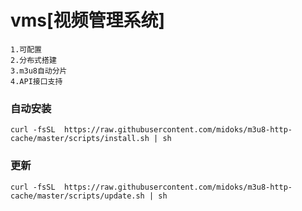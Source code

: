 # vms[视频管理系统]
```
1.可配置
2.分布式搭建
3.m3u8自动分片
4.API接口支持
```

### 自动安装
```
curl -fsSL  https://raw.githubusercontent.com/midoks/m3u8-http-cache/master/scripts/install.sh | sh
```

### 更新
```
curl -fsSL  https://raw.githubusercontent.com/midoks/m3u8-http-cache/master/scripts/update.sh | sh
```


